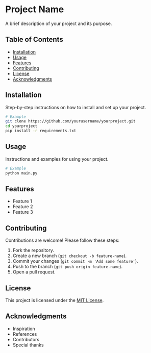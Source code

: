 # Project Name

A brief description of your project and its purpose.

## Table of Contents

- [Installation](#installation)
- [Usage](#usage)
- [Features](#features)
- [Contributing](#contributing)
- [License](#license)
- [Acknowledgments](#acknowledgments)

## Installation

Step-by-step instructions on how to install and set up your project.

```bash
# Example
git clone https://github.com/yourusername/yourproject.git
cd yourproject
pip install -r requirements.txt
```

## Usage

Instructions and examples for using your project.

```bash
# Example
python main.py
```

## Features

- Feature 1
- Feature 2
- Feature 3

## Contributing

Contributions are welcome! Please follow these steps:

1. Fork the repository.
2. Create a new branch (`git checkout -b feature-name`).
3. Commit your changes (`git commit -m 'Add some feature'`).
4. Push to the branch (`git push origin feature-name`).
5. Open a pull request.

## License

This project is licensed under the [MIT License](LICENSE).

## Acknowledgments

- Inspiration
- References
- Contributors
- Special thanks